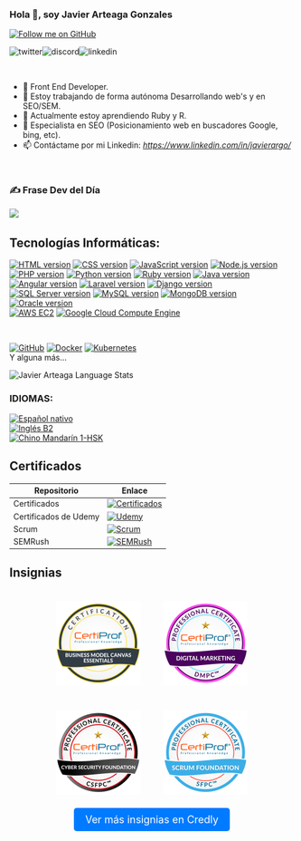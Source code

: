 ### Hola 👋, soy Javier Arteaga Gonzales 
[![Follow me on GitHub](https://img.shields.io/github/followers/javierstamina?label=Follow&style=social)](https://github.com/javierarteagagonzales)

<p>
<a href="https://twitter.com/Javier_Argo" target="_blank">
   <img align="left" alt="twitter" src="https://img.shields.io/badge/Twitter-1DA1F2?style=for-the-badge&logo=twitter&logoColor=white" />
</a>&nbsp;&nbsp;

<a href="https://discordapp.com/users/JavierArgo#5553" target="_blank">
   <img align="left" alt="discord" src="https://img.shields.io/badge/Discord-7289DA?style=for-the-badge&logo=discord&logoColor=white" />
</a>&nbsp;&nbsp;

<a href="https://www.linkedin.com/in/javierargo/" target="_blank">
   <img align="left" alt="linkedin" src="https://img.shields.io/badge/LinkedIn-0077B5?style=for-the-badge&logo=linkedin&logoColor=white" />
</a>
<p/>

<br/>
<p>
   
- 🔭 Front End Developer.
- 🔭 Estoy trabajando de forma autónoma Desarrollando web's y en SEO/SEM.
- 🌱 Actualmente estoy aprendiendo Ruby y R.
- 💬 Especialista en SEO (Posicionamiento web en buscadores Google, bing, etc).
- 📫 Contáctame por mi Linkedin: <i class="fab fa-linkedin"> https://www.linkedin.com/in/javierargo/</i>

</p>
<br/>

### ✍️ Frase Dev del Día
![](https://quotes-github-readme.vercel.app/api?type=horizontal&theme=tokyonight)


## Tecnologías Informáticas:

[![HTML version](https://img.shields.io/badge/HTML-5-orange.svg?style=for-the-badge&logo=html5&logoColor=white)]()
[![CSS version](https://img.shields.io/badge/CSS-3-blue.svg?style=for-the-badge&logo=css3&logoColor=white)]()
[![JavaScript version](https://img.shields.io/badge/JavaScript-ES6-yellow.svg?style=for-the-badge&logo=javascript&logoColor=white)]()
[![Node.js version](https://img.shields.io/badge/Node.js-14-green.svg?style=for-the-badge&logo=node.js&logoColor=white)]()
</br>
[![PHP version](https://img.shields.io/badge/PHP-8.0-blue.svg?style=for-the-badge&logo=php&logoColor=white)]()
[![Python version](https://img.shields.io/badge/Python-3.9-blue.svg?style=for-the-badge&logo=python&logoColor=white)]()
[![Ruby version](https://img.shields.io/badge/Ruby-3.0-red.svg?style=for-the-badge&logo=ruby&logoColor=white)]()
[![Java version](https://img.shields.io/badge/Java-16-orange.svg?style=for-the-badge&logo=java&logoColor=white)]()
</br>
[![Angular version](https://img.shields.io/badge/Angular-12-red.svg?style=for-the-badge&logo=angular&logoColor=white)]()
[![Laravel version](https://img.shields.io/badge/Laravel-8-red.svg?style=for-the-badge&logo=laravel&logoColor=white)]()
[![Django version](https://img.shields.io/badge/Django-3.2-green.svg?style=for-the-badge&logo=django&logoColor=white)]()
</br>
[![SQL Server version](https://img.shields.io/badge/SQL_Server-2019-red.svg?style=for-the-badge&logo=microsoft-sql-server&logoColor=white)]()
[![MySQL version](https://img.shields.io/badge/MySQL-8-blue.svg?style=for-the-badge&logo=mysql&logoColor=white)]()
[![MongoDB version](https://img.shields.io/badge/MongoDB-5-green.svg?style=for-the-badge&logo=mongodb&logoColor=white)]()
[![Oracle version](https://img.shields.io/badge/Oracle-19c-red.svg?style=for-the-badge&logo=oracle&logoColor=white)]()
</br>
[![AWS EC2](https://img.shields.io/badge/AWS-EC2-yellow.svg?style=for-the-badge&logo=amazon-aws&logoColor=white)]()
[![Google Cloud Compute Engine](https://img.shields.io/badge/Google%20Cloud-Compute%20Engine-blue.svg?style=for-the-badge&logo=google-cloud&logoColor=white)]()

</br>

[![GitHub](https://img.shields.io/badge/GitHub-blue.svg?style=for-the-badge&logo=google-cloud&logoColor=white)]()
[![Docker](https://img.shields.io/badge/Docker-blue.svg?style=for-the-badge&logo=google-cloud&logoColor=white)]()
[![Kubernetes](https://img.shields.io/badge/Kubernetes-blue.svg?style=for-the-badge&logo=google-cloud&logoColor=white)]()
</br>
Y alguna más...


![Javier Arteaga Language Stats](https://github-readme-stats.vercel.app/api/top-langs/?username=javierarteagagonzales&layout=compact&theme=radical)

<!-- Idiomas -->
### IDIOMAS:

[![Español nativo](https://img.shields.io/badge/Español-Nativo-green.svg?style=for-the-badge)]()
</br>
[![Inglés B2](https://img.shields.io/badge/Inglés-B2-blue.svg?style=for-the-badge)]()
</br>
[![Chino Mandarín 1-HSK](https://img.shields.io/badge/Chino-Mandarín%201--HSK-red.svg?style=for-the-badge)]()
</br>


<!-- Repositorios importantes -->
## Certificados
| Repositorio | Enlace |
| ----------- | ----------- |
|Certificados|[![Certificados](https://img.shields.io/badge/Repo%201-Visit-blue?style=for-the-badge&logo=github)](https://github.com/javierstamina/Certificados)|
|Certificados de Udemy|[![Udemy](https://img.shields.io/badge/Repo%202-Visit-blue?style=for-the-badge&logo=github)](https://github.com/javierstamina/Certificados-udemy)|
|Scrum|[![Scrum](https://img.shields.io/badge/Repo%203-Visit-blue?style=for-the-badge&logo=github)](https://github.com/javierstamina/scrum)|
|SEMRush|[![SEMRush](https://img.shields.io/badge/Repo%204-Visit-blue?style=for-the-badge&logo=github)](https://github.com/javierstamina/SEMRush)|


<!-- Badges -->
## Insignias
<div style="display: flex; justify-content: center; align-items: center; flex-wrap: wrap;">
  <a href="https://www.credly.com/badges/1cbc819c-02c0-45cc-8b1b-d6c1bc167356/public_url" target="_blank">
    <img src="https://github.com/javierstamina/javierstamina/blob/main/badges/business-model-canvas-essentials-professional-certification-bmcepc.png" style="width: 150px; height: 150px; margin: 20px;">
  </a>
  <a href="https://www.credly.com/badges/a2a40900-0b46-4b41-ae7f-cfd1c745594e/public_url" target="_blank">
    <img src="https://github.com/javierstamina/javierstamina/blob/main/badges/digital-marketing-professional-certificate-dmpc.png" style="width: 150px; height: 150px; margin: 20px;">
  </a>
  <a href="https://www.credly.com/badges/eed1361b-ccda-49e5-9491-f8601f7a9f12/public_url)" target="_blank">
    <img src="https://github.com/javierstamina/javierstamina/blob/main/badges/cyber-security-foundation-professional-certificate-csfpc.png  " style="width: 150px; height: 150px; margin: 20px;">
  </a>
  <a href="https://www.credly.com/badges/eb5d963c-9d6a-4c69-95e8-89f3a4ee21f3/public_url" target="_blank">
    <img src="https://github.com/javierstamina/javierstamina/blob/main/badges/scrum-foundation-professional-certificate-sfpc.1.png" style="width: 150px; height: 150px; margin: 20px;">
  </a>
   </br>
     <a href="https://www.credly.com/users/javier-alejandro-arteaga-gonzales/badges" target="_blank" style="background-color: #007bff; color: #fff; padding: 10px 20px; border-radius: 5px; 
   text-decoration: none; font-size: 18px; transition: background-color 0.3s ease;">Ver más insignias en Credly</a>
</div>

</div>

